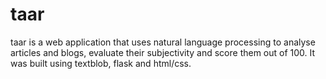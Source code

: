 # taar
 taar is a web application that uses natural language processing to analyse articles and blogs, evaluate their subjectivity and score them out of 100. It was built using textblob, flask and html/css. 
